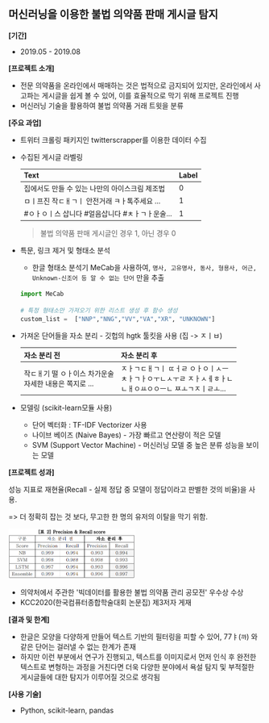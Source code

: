 ## 머신러닝을 이용한 불법 의약품 판매 게시글 탐지



**[기간]**

- 2019.05 - 2019.08



**[프로젝트 소개]**

- 전문 의약품을 온라인에서 매매하는 것은 법적으로 금지되어 있지만, 온라인에서 사고파는 게시글을 쉽게 볼 수 있어, 이를 효율적으로 막기 위해 프로젝트 진행
- 머신러닝 기술을 활용하여 불법 의약품 거래 트윗을 분류



**[주요 과업]**

- 트위터 크롤링 패키지인 twitterscrapper를 이용한 데이터 수집

- 수집된 게시글 라벨링

  | Text                                            | Label |
  | ----------------------------------------------- | ----- |
  | 집에서도 만들 수 있는 나만의 아이스크림 제조법  | 0     |
  | ㅁㅣ프진 작ㄷㅐㄱㅣ 안전거래 ㅋㅏ톡주세요 ...   | 1     |
  | #ㅇㅏㅇㅣ스 삽니다 #얼음삽니다 #ㅊㅏㄱㅏ운술... | 1     |

  > 불법 의약품 판매 게시글인 경우 1, 아닌 경우 0



- 특문, 링크 제거 및 형태소 분석 

  - 한글 형태소 분석기 MeCab을 사용하여, `명사, 고유명사, 동사, 형용사, 어근, Unknown-신조어 등 알 수 없는 단어` 만을 추출

  ```python
  import MeCab
  
  # 특정 형태소만 가져오기 위한 리스트 생성 후 함수 생성
  custom_list =  ["NNP","NNG","VV","VA","XR", "UNKNOWN"]
  ```

  

- 가져온 단어들을 자소 분리 - 깃헙의 hgtk 툴킷을 사용 (집 -> ㅈㅣㅂ)

  | 자소 분리 전                                                | 자소 분리 후                                                 |
  | ----------------------------------------------------------- | ------------------------------------------------------------ |
  | 작ㄷㅐ기 떨 ㅇㅏ이스 차가운술<br />자세한 내용은 쪽지로 ... | ㅈㅏㄱㄷㅐㄱㅣ  ㄸㅓㄹ ㅇㅏㅇㅣㅅㅡ <br />ㅊㅏㄱㅏㅇㅜㄴㅅㅜㄹ  ㅈㅏㅅㅔㅎㅏㄴ <br />ㄴㅐㅇㅛㅇㅇㅡㄴ   ㅉㅗㄱㅈㅣㄹㅗ... |

  

- 모델링 (scikit-learn모듈 사용)

  - 단어 벡터화 : TF-IDF Vectorizer 사용
  - 나이브 베이즈 (Naive Bayes) - 가장 빠르고 연산량이 적은 모델
  - SVM (Support Vector Machine) - 머신러닝 모델 중 높은 분류 성능을 보이는 모델

  

**[프로젝트 성과]**

성능 지표로 재현율(Recall - 실제 정답 중 모델이 정답이라고 판별한 것의 비율)을 사용.

=> 더 정확히 잡는 것 보다, 무고한 한 명의 유저의 이탈을 막기 위함.

<img src="./asset/PrecisionRecall.png" style="float left" width="50%"></img>

- 의약처에서 주관한 '빅데이터를 활용한 불법 의약품 관리 공모전' 우수상 수상
- KCC2020(한국컴퓨터종합학술대회 논문집) 제3저자 게재



**[결과 및 한계]**

- 한글은 모양을 다양하게 만들어 텍스트 기반의 필터링을 피할 수 있어, 77ㅑ(`꺄`) 와 같은 단어는 걸러낼 수 없는 한계가 존재
- 하지만 이런 부분에서 연구가 진행되고, 텍스트를 이미지로서 먼저 인식 후 완전한 텍스트로 변형하는 과정을 거친다면 더욱 다양한 분야에서 욕설 탐지 및 부적절한 게시글들에 대한 탐지가 이루어질 것으로 생각됨



**[사용 기술]**

- Python, scikit-learn, pandas





